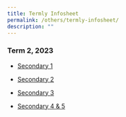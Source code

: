 ```yaml
---
title: Termly Infosheet
permalink: /others/termly-infosheet/
description: ""
---
```

### Term 2, 2023

* [Secondary 1](/files/Useful%20Links/UL%20Parents/2023%20sem2%20sec%201%20term%203%20letter_updated.pdf)

* [Secondary 2](/files/Useful%20Links/UL%20Parents/2023%20sem2%20sec%202%20term%203%20letter_updated.pdf)

* [Secondary 3](/files/Useful%20Links/UL%20Parents/2023%20sem2%20sec%203%20term%203%20letter_updated.pdf)

* [Secondary 4 & 5](/files/Useful%20Links/UL%20Parents/2023%20sem2%20sec%204%20%205%20%20term%203%20letter_updated.pdf)